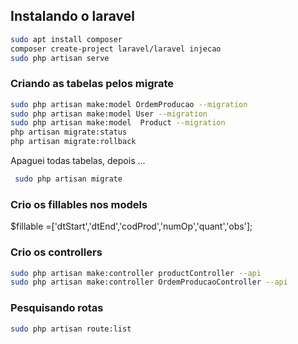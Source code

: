 ## Instalando o laravel
~~~bash 
sudo apt install composer
composer create-project laravel/laravel injecao
sudo php artisan serve

~~~
### Criando as tabelas pelos migrate
~~~bash
sudo php artisan make:model OrdemProducao --migration
sudo php artisan make:model User --migration
sudo php artisan make:model  Product --migration
php artisan migrate:status
php artisan migrate:rollback
~~~
Apaguei todas tabelas, depois ...
~~~bash
 sudo php artisan migrate
~~~
### Crio os fillables nos models

$fillable =['dtStart','dtEnd','codProd','numOp','quant','obs'];


### Crio os controllers
~~~bash
sudo php artisan make:controller productController --api
sudo php artisan make:controller OrdemProducaoController --api

~~~
### Pesquisando rotas
~~~bash
sudo php artisan route:list
~~~

